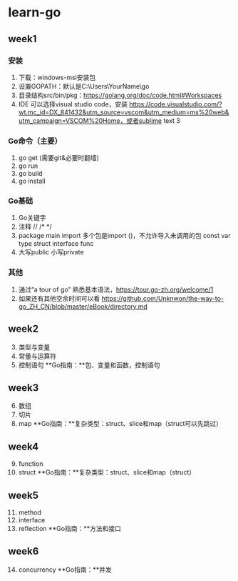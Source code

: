 # learn-go
## week1
### 安装
1. 下载：windows-msi安装包
2. 设置GOPATH：默认是C:\Users\YourName\go
3. 目录结构src/bin/pkg：https://golang.org/doc/code.html#Workspaces
4. IDE 可以选择visual studio code，安装 https://code.visualstudio.com/?wt.mc_id=DX_841432&utm_source=vscom&utm_medium=ms%20web&utm_campaign=VSCOM%20Home，或者sublime text 3

### Go命令（主要）
1. go get (需要git&必要时翻墙)
2. go run 
3. go build
4. go install

### Go基础
1. Go关键字
2. 注释 // /* */
3. package main 
    import 多个包是import ()，不允许导入未调用的包
    const
    var 
    type struct interface
    func
4. 大写public 小写private

### 其他
1. 通过“a tour of go” 熟悉基本语法，https://tour.go-zh.org/welcome/1
2. 如果还有其他空余时间可以看 https://github.com/Unknwon/the-way-to-go_ZH_CN/blob/master/eBook/directory.md

## week2
3. 类型与变量
4. 常量与运算符
5. 控制语句
**Go指南：**包、变量和函数，控制语句

## week3
6. 数组
7. 切片
8. map
**Go指南：**复杂类型：struct、slice和map（struct可以先跳过）

## week4
9. function
10. struct
**Go指南：**复杂类型：struct、slice和map（struct）

## week5
11. method
12. interface
13. reflection
**Go指南：**方法和接口

## week6
14. concurrency
**Go指南：**并发
